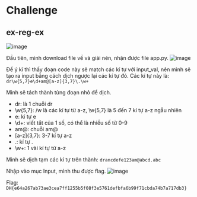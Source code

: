 # Challenge
## ex-reg-ex
![image](https://github.com/user-attachments/assets/cca51d6f-b512-4611-9c45-9238dae3baee)

Đầu tiên, mình download file về và giải nén, nhận được file app.py. 
![image](https://github.com/user-attachments/assets/d6419224-55a5-4ef7-be49-3a398f9dd38a)

Để ý kĩ thì thấy đoạn code này sẽ match các kí tự với input_val, nên mình sẽ tạo ra input bằng cách dịch ngược lại các kí tự đó.
Các kí tự này là: `dr\w{5,7}e\d+am@[a-z]{3,7}\.\w+`

Mình sẽ tách thành từng đoạn nhỏ để dịch. 
* dr: là 1 chuỗi dr
* \w{5,7}: /w là các kí tự từ a-z, \w{5,7} là 5 đến 7 kí tự a-z ngẫu nhiên
* e: kí tự e
* \d+: viết tắt của 1 số, có thể là nhiều số từ 0-9
* am@: chuỗi am@
* [a-z]{3,7}: 3-7 kí tự a-z
* \.: kí tự .
* \w+: 1 vài kí tự từ a-z

Mình sẽ dịch tạm các kí tự trên thành: `drancdefe123am@abcd.abc`

Nhập vào mục Input, mình thu được flag. 
![image](https://github.com/user-attachments/assets/3a9e8674-85da-43a5-8268-db29652ab1c5)

Flag: `DH{e64a267ab73ae3cea7ff1255b5f08f3e5761defbfa6b99f71cbda74b7a717db3}`
